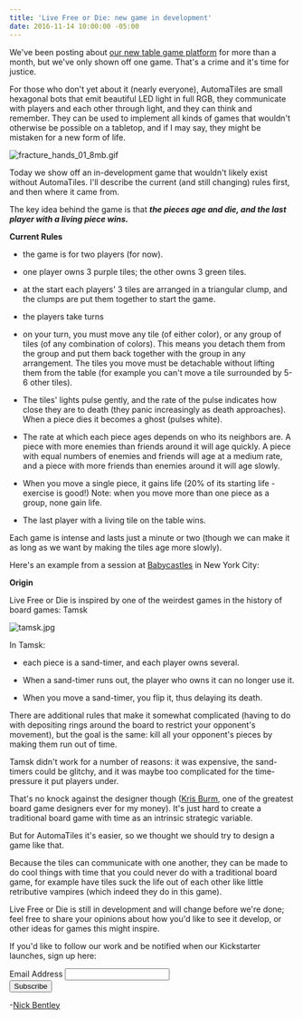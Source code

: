 ```yaml
---
title: 'Live Free or Die: new game in development'
date: 2016-11-14 10:00:00 -05:00
---
```


We've been posting about [our new table game platform](http://move38.com/blog/a-board-game-that-thinks/) for more than a month, but we've only shown off one game. That's a crime and it's time for justice.

For those who don't yet about it (nearly everyone), AutomaTiles are small hexagonal bots that emit beautiful LED light in full RGB, they communicate with players and each other through light, and they can think and remember. They can be used to implement all kinds of games that wouldn't otherwise be possible on a tabletop, and if I may say, they might be mistaken for a new form of life.

![fracture_hands_01_8mb.gif](/uploads/fracture_hands_01_8mb.gif)

Today we show off an in-development game that wouldn't likely exist without AutomaTiles. I'll describe the current (and still changing) rules first, and then where it came from.

The key idea behind the game is that ***the pieces age and die, and the last player with a living piece wins.***

**Current Rules**

* the game is for two players (for now).

* one player owns 3 purple tiles; the other owns 3 green tiles.

* at the start each players' 3 tiles are arranged in a triangular clump, and the clumps are put them together to start the game.

* the players take turns

* on your turn, you must move any tile (of either color), or any group of tiles (of any combination of colors). This means you detach them from the group and put them back together with the group in any arrangement. The tiles you move must be detachable without lifting them from the table (for example you can't move a tile surrounded by 5-6 other tiles).

* The tiles' lights pulse gently, and the rate of the pulse indicates how close they are to death (they panic increasingly as death approaches). When a piece dies it becomes a ghost (pulses white).

* The rate at which each piece ages depends on who its neighbors are. A piece with more enemies than friends around it will age quickly. A piece with equal numbers of enemies and friends will age at a medium rate, and a piece with more friends than enemies around it will age slowly.

* When you move a single piece, it gains life (20% of its starting life - exercise is good!) Note: when you move more than one piece as a group, none gain life.

* The last player with a living tile on the table wins.

Each game is intense and lasts just a minute or two (though we can make it as long as we want by making the tiles age more slowly). 

Here's an example from a session at [Babycastles](http://babycastles.com/) in New York City:

**Origin**

Live Free or Die is inspired by one of the weirdest games in the history of board games: Tamsk

![tamsk.jpg](/uploads/tamsk.jpg)

In Tamsk:

* each piece is a sand-timer, and each player owns several.

* When a sand-timer runs out, the player who owns it can no longer use it.

* When you move a sand-timer, you flip it, thus delaying its death.

There are additional rules that make it somewhat complicated (having to do with depositing rings around the board to restrict your opponent's movement), but the goal is the same: kill all your opponent's pieces by making them run out of time.

Tamsk didn't work for a number of reasons: it was expensive, the sand-timers could be glitchy, and it was maybe too complicated for the time-pressure it put players under.

That's no knock against the designer though ([Kris Burm](https://en.wikipedia.org/wiki/Kris_Burm), one of the greatest board game designers ever for my money). It's just hard to create a traditional board game with time as an intrinsic strategic variable.

But for AutomaTiles it's easier, so we thought we should try to design a game like that. 

Because the tiles can communicate with one another, they can be made to do cool things with time that you could never do with a traditional board game, for example have tiles suck the life out of each other like little retributive vampires (which indeed they do in this game).

Live Free or Die is still in development and will change before we're done; feel free to share your opinions about how you'd like to see it develop, or other ideas for games this might inspire.

If you'd like to follow our work and be notified when our Kickstarter launches, sign up here:

<!-- Begin MailChimp Signup Form -->
<link href="//cdn-images.mailchimp.com/embedcode/classic-10_7.css" rel="stylesheet" type="text/css">
<style type="text/css">
\#mc_embed_signup{background:#fff; padding:0 10px 0 0px; margin:0 0 20px 0; max-width:300px; clear:left;}
</style>
<div id="mc_embed_signup">
<form action="//automatiles.us14.list-manage.com/subscribe/post?u=7857fa104de3ffc5bbe78d94c&id=c82a234f7c" method="post" id="mc-embedded-subscribe-form" name="mc-embedded-subscribe-form" class="validate" target="_blank" novalidate>
<div id="mc_embed_signup_scroll">
<div class="mc-field-group">
<label for="mce-EMAIL">Email Address</label>
<input type="email" value="" name="EMAIL" class="required email" id="mce-EMAIL">
</div>
<div id="mce-responses" class="clear">
<div class="response" id="mce-error-response" style="display:none"></div>
<div class="response" id="mce-success-response" style="display:none"></div>
</div>    <!-- real people should not fill this in and expect good things - do not remove this or risk form bot signups-->
<div style="position: absolute; left: -5000px;" aria-hidden="true"><input type="text" name="b_7857fa104de3ffc5bbe78d94c_c82a234f7c" tabindex="-1" value=""></div>
<div class="clear"><input type="submit" value="Subscribe" name="subscribe" id="mc-embedded-subscribe" class="button"></div>
</div>
</form>
</div>
<script type='text/javascript' src='//s3.amazonaws.com/downloads.mailchimp.com/js/mc-validate.js'></script><script type='text/javascript'>(function($) {window.fnames = new Array(); window.ftypes = new Array();fnames\[0\]='EMAIL';ftypes\[0\]='email';fnames\[1\]='FNAME';ftypes\[1\]='text';fnames\[2\]='LNAME';ftypes\[2\]='text';}(jQuery));var $mcj = jQuery.noConflict(true);</script>
<!--End mc_embed_signup-->

-[Nick Bentley](https://nickbentleygames.wordpress.com/)